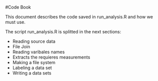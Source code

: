 #Code Book

This document describes the code saved in run_analysis.R and how we must use.


The script run_analysis.R is splitted in the next sections:

* Reading source data
* File Join
* Reading varibales names	
* Extracts the requieres measurements 
* Making a file system
* Labeling a data set
* Writing  a data sets






